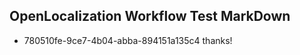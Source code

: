 ## OpenLocalization Workflow Test MarkDown
* 780510fe-9ce7-4b04-abba-894151a135c4 thanks!

<!--HONumber=Jul16_HO2-->


